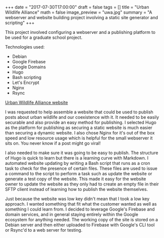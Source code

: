 +++
date = "2017-07-30T17:00:00"
draft = false
tags = []
title = "Urban Wildlife Alliance"
math = false
image_preview = "uwa.jpg"
summary = "A webserver and website building project involving a static site generator and scripting"
+++

This project involved configuring a webserver and a publishing platform to be used for a graduate school project.

Technologies used:

* Debian
* Google Firebase
* Google Domains
* Hugo
* Bash scripting
* Let's Encrypt
* Nginx
* Rsync

[Urban Wildlife Alliance website](https://urbanwildlifealliance.org)

I was requested to help assemble a website that could be used to publish posts about urban wildlife and our coexistence with it. It needed to be easily securable and also provide an easy method for publishing. I selected Hugo as the platform for publishing as securing a static website is much easier than securing a dynamic website. I also chose Nginx for it's out of the box speed and low resource usage which is helpful for the small webserver it sits on. You never know if a post might go viral!

I also needed to make sure it was going to be easy to publish. The structure of Hugo is quick to learn but there is a learning curve with Markdown. I automated website updating by writing a Bash script that runs as a cron task to check for the presence of certain files. These files are used to issue a command to the script to perform a task such as update the website or generate a test copy of the website. This made it easy for the website owner to update the website as they only had to create an empty file in their SFTP client instead of learning how to publish the website themselves.

Just because the website was low key didn't mean that I took a low key approach. I wanted something that fit what the customer wanted as well as something I could learn from. I decided to leverage Google's Firebase and domain services, and in general staying entirely within the Google ecosystem for anything needed. The working copy of the site is stored on a Debian server and then either uploaded to Firebase with Google's CLI tool or Rsync'd to a web server for testing.
